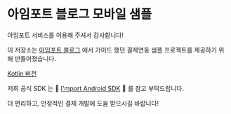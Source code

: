 # 아임포트 블로그 모바일 샘플

아임포트 서비스를 이용해 주셔서 감사합니다!

이 저장소는 [아임포트 블로그][0] 에서 가이드 했던 결제연동 샘플 프로젝트를 제공하기 위해 만들어졌습니다.

[Kotlin 버전][1]

저희 공식 SDK 는 🌱 [I'mport Android SDK][123] 🌱 를 참고 부탁드립니다.

더 편리하고, 안정적인 결제 개발에 도움 받으시길 바랍니다!

[0]: http://blog.iamport.kr/
[1]: https://github.com/iamport/blog-sample/blob/bc2b856018e044274708dc41bd5747ff916c0c8c/android/build.gradle#L3
[123]: https://github.com/iamport/iamport-android
